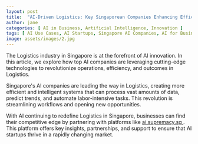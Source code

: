 ```yaml
---
layout: post
title:  "AI-Driven Logistics: Key Singaporean Companies Enhancing Efficiency"
author: jane
categories: [ AI in Business, Artificial Intelligence, Innovation ]
tags: [ AI Use Cases, AI Startups, Singapore AI Companies, AI for Business ]
image: assets/images/2.jpg
---
```


The Logistics industry in Singapore is at the forefront of AI innovation. In this article, we explore how top AI companies are leveraging cutting-edge technologies to revolutionize operations, efficiency, and outcomes in Logistics.

Singapore's AI companies are leading the way in Logistics, creating more efficient and intelligent systems that can process vast amounts of data, predict trends, and automate labor-intensive tasks. This revolution is streamlining workflows and opening new opportunities.

With AI continuing to redefine Logistics in Singapore, businesses can find their competitive edge by partnering with platforms like <a href="https://ai.supremacy.sg" target="_blank"> ai.supremacy.sg </a>. This platform offers key insights, partnerships, and support to ensure that AI startups thrive in a rapidly changing market.
